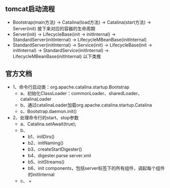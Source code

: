 ## tomcat启动流程
+ Bootstrap(main方法) -> Catalina(load方法) -> Catalina(start方法) -> Server(init) 接下来对应的容器的生命周期
+ Server(init) -> LifecycleBase(init -> initInternal) -> StandardServer(initInternal) -> LifecycleMBeanBase(initInternal)
+ StandardServer(initInternal) -> Service(init) -> LifecycleBase(init -> initInternal) -> StandardService(initInternal) -> LifecycleMBeanBase(initInternal) 以下类推


## 官方文档
+ 1、命令行启动类：org.apache.catalina.startup.Bootstrap
	+ a、初始化ClassLoader：commonLoader、sharedLoader、catalinaLoader
	+ b、通过catalinaLoader加载org.apache.catalina.startup.Catalina
	+ c、Bootstrap.daemon.init()
+ 2、处理命令行的start、stop参数
	+ a、Catalina.setAwait(true);
	+ b、
		+ b1、initDirs()
		+ b2、initNaming()
		+ b3、createStartDigester()
		+ b4、digester.parse server.xml
		+ b5、initStreams()
		+ b6、init components，包括server标签下的所有组件，调起每个组件的initInternal
	+ c、
		+ 